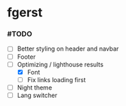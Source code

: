 # fgerst

### #TODO
- [ ] Better styling on header and navbar
- [ ] Footer
- [ ] Optimizing / lighthouse results
  - [x] Font
  - [ ] Fix links loading first
- [ ] Night theme
- [ ] Lang switcher

